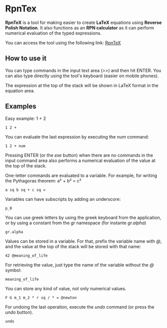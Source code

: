 # RpnTex

**RpnTeX** is a tool for making easier to create **LaTeX** equations using **Reverse Polish Notation**. It also functions as an **RPN calculator** as it can perform numerical evaluation of the typed expressions.

You can access the tool using the following link: [RpnTeX](https://danisagan.github.io/RpnTex/)

## How to use it

You can type commands in the input text area (>>) and then hit ENTER. You can also type directly using the tool's keyboard (easier on mobile phones).

The expression at the top of the stack will be shown in LaTeX format in the equation area.

## Examples

Easy example: 1 + 2
```
1 2 +
```

You can evaluate the last expression by executing the *num* command:
```
1 2 + num
```

Pressing ENTER (or the *exe* button) when there are no commands in the input command area also performs a numerical evaluation of the value at the top of the stack.

One-letter commands are evaluated to a variable. For example, for writing the Pythagoras theorem: a² + b² = c²
```
a sq b sq + c sq =
```

Variables can have subscripts by adding an underscore:
```
p_0
```

You can use greek letters by using the greek keyboard from the application, or by using a constant from the *gr* namespace (for instante *gr.alpha*)
```
gr.alpha
```

Values can be stored in a variable. For that, prefix the variable name with *@*, and the value at the top of the stack will be stored with that name:
```
42 @meaning_of_life
```

For retrieving the value, just type the name of the variable without the *@* symbol:
```
meaning_of_life
```

You can store any kind of value, not only numerical values.
```
F G m_1 m_2 * r sq / * = @newton
```

For undoing the last operation, execute the *undo* command (or press the *undo* button).
```
undo
```

